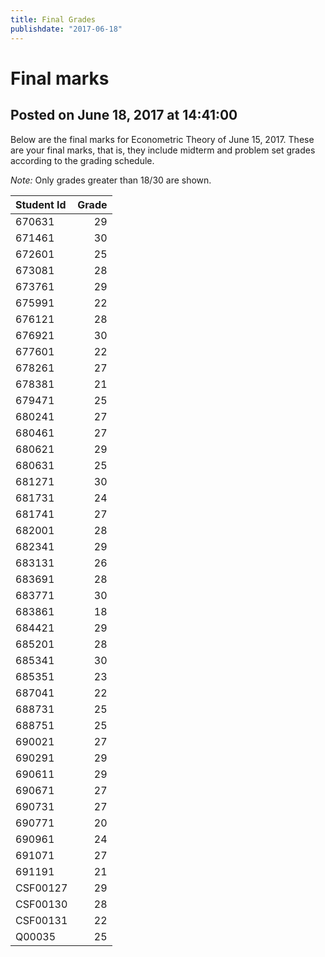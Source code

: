 ```yaml
---
title: Final Grades 
publishdate: "2017-06-18"
---
```


# Final marks

## Posted on June 18, 2017 at 14:41:00

Below are the final marks for Econometric Theory of June 15, 2017. These are your final marks, that is, they include midterm and problem set grades according to the grading schedule.

_Note:_ Only grades greater than 18/30 are shown.

|   Student Id |   Grade |
| :----------- | ------: |
|       670631 |      29 |
|       671461 |      30 |
|       672601 |      25 |
|       673081 |      28 |
|       673761 |      29 |
|       675991 |      22 |
|       676121 |      28 |
|       676921 |      30 |
|       677601 |      22 |
|       678261 |      27 |
|       678381 |      21 |
|       679471 |      25 |
|       680241 |      27 |
|       680461 |      27 |
|       680621 |      29 |
|       680631 |      25 |
|       681271 |      30 |
|       681731 |      24 |
|       681741 |      27 |
|       682001 |      28 |
|       682341 |      29 |
|       683131 |      26 |
|       683691 |      28 |
|       683771 |      30 |
|       683861 |      18 |
|       684421 |      29 |
|       685201 |      28 |
|       685341 |      30 |
|       685351 |      23 |
|       687041 |      22 |
|       688731 |      25 |
|       688751 |      25 |
|       690021 |      27 |
|       690291 |      29 |
|       690611 |      29 |
|       690671 |      27 |
|       690731 |      27 |
|       690771 |      20 |
|       690961 |      24 |
|       691071 |      27 |
|       691191 |      21 |
|     CSF00127 |      29 |
|     CSF00130 |      28 |
|     CSF00131 |      22 |
|       Q00035 |      25 |

